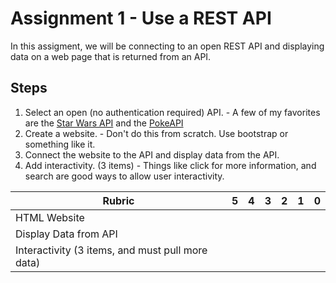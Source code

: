 # Assignment 1 - Use a REST API

In this assigment, we will be connecting to an open REST API and displaying data on a web page that is returned from an API.

## Steps

1. Select an open (no authentication required) API. - A few of my favorites are the [Star Wars API](https://swapi.co/) and the [PokeAPI](https://pokeapi.co/)
2. Create a website. - Don't do this from scratch. Use bootstrap or something like it.
3. Connect the website to the API and display data from the API.
4. Add interactivity. (3 items) - Things like click for more information, and search are good ways to allow user interactivity.


Rubric | 5 | 4 | 3 | 2 | 1 | 0 
------ |---|---|---|---|---|---
HTML Website | 
Display Data from API |
Interactivity (3 items, and must pull more data) | 
